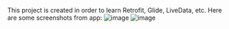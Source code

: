 This project is created in order to learn Retrofit, Glide, LiveData, etc.
Here are some screenshots from app:
![image](https://github.com/user-attachments/assets/7be93def-d327-4294-a3eb-cbe40d011377)
![image](https://github.com/user-attachments/assets/b0ddd3be-fd34-4757-9967-45aa90b916aa)
